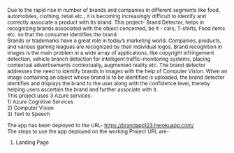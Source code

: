 <sub>
Due to the rapid rise in number of brands and companies in different segments like food, automobiles, clothing, retail etc., it is becoming increasingly difficult to identify and correctly associate a product with its brand.  This project- Brand Detector, helps in recognizing brands associated with the object concerned, be it - cars, T-shirts, Food items etc. so that the consumer identifies the brand.<br />
</sub>
<sub>
Brands or trademarks have a great role in today’s marketing world. Companies, products, and various gaming leagues are  recognized by their individual logos. Brand recognition in images is the main problem in a wide array of applications, like copyright infringement detection, vehicle branch detection for intelligent traffic-monitoring systems, placing contextual advertisements contextually, augmented reality etc. The brand detector addresses the need to identify brands in images with the help of Computer Vision. When an image containing an object whose brand is to be identified is uploaded, the brand detector identifies and displays the brand to the user along with the confidence level, thereby helping users ascertain the brand and further associate with it.<br />
</sub>
<sub>
This project uses 3 Azure services-<br />
1) Azure Cognitive Services<br />
2) Computer Vision<br />
3) Text to Speech<br />

The app has been deployed to the URL-   https://brandapp123.herokuapp.com/        <br />
The steps to use the app deployed on the working Project URL are-                <br />
  1. Landing Page
  
  


  
  
  
  
  
  
  
  
  
  
  
  
  
  
  </sub>
